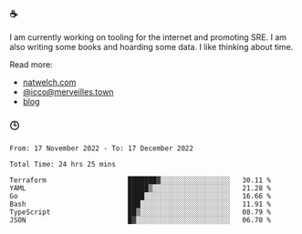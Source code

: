 ### ☕

I am currently working on tooling for the internet and promoting SRE. I am also writing some books and hoarding some data. I like thinking about time. 

Read more:

 - [natwelch.com](https://natwelch.com)
 - [@icco@merveilles.town](https://merveilles.town/@icco)
 - [blog](https://writing.natwelch.com)

### 🕒

<!--START_SECTION:waka-->

```text
From: 17 November 2022 - To: 17 December 2022

Total Time: 24 hrs 25 mins

Terraform                    ███████▓░░░░░░░░░░░░░░░░░   30.11 %
YAML                         █████▒░░░░░░░░░░░░░░░░░░░   21.28 %
Go                           ████░░░░░░░░░░░░░░░░░░░░░   16.66 %
Bash                         ███░░░░░░░░░░░░░░░░░░░░░░   11.91 %
TypeScript                   ██▒░░░░░░░░░░░░░░░░░░░░░░   08.79 %
JSON                         █▓░░░░░░░░░░░░░░░░░░░░░░░   06.70 %
```

<!--END_SECTION:waka-->

